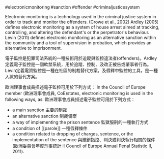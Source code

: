 #electronicmonitoring #sanction #offender #criminaljusticesystem 


Electronic monitoring is a technology used in the criminal justice system in order to track and monitor the offenders. (Crowe et al., 2002)
Ardley (2005) defines electronic monitoring as a system of house arrest aimed at tracking, controlling, and altering the defendant's or the perpetrator's behaviour.
Levin (2011) defines electronic monitoring as an alternative sanction within the community and a tool of supervision in probation, which provides an alternative to imprisonment.

電子監控是犯罪司法系統的一種技術用於追蹤與監控違法者(offenders)。Ardley定義電子監控是一個軟禁系統，用於追蹤、控制、及改正被告或肇事者行為。Levin定義電資監控是一種在社區的制裁替代方案，及假釋中監控的工具，是一種入獄的替代方案。

歐洲理事會成員描述電子監控可用於下列方式：
In the Council of Europe member (歐洲理事會成員, CoE)states, electronic monitoring is used in the following ways, as: 
歐洲理事會成員描述電子監控可用於下列方式：
- a main sanction  主要的制裁
- an alternative sanction 制裁備案 
- a way of implementing the prison sentence  監獄服刑的一種執行方式
- a condition of [[parole]] 一種假釋條件
- a condition related to dropping of charges, sentence, or the implementation of the sentence 與撤銷指控、判決或判決執行相關的條件(歐洲委員會年度刑事統計 II Council of Europe Annual Penal Statistic II, 2011).




